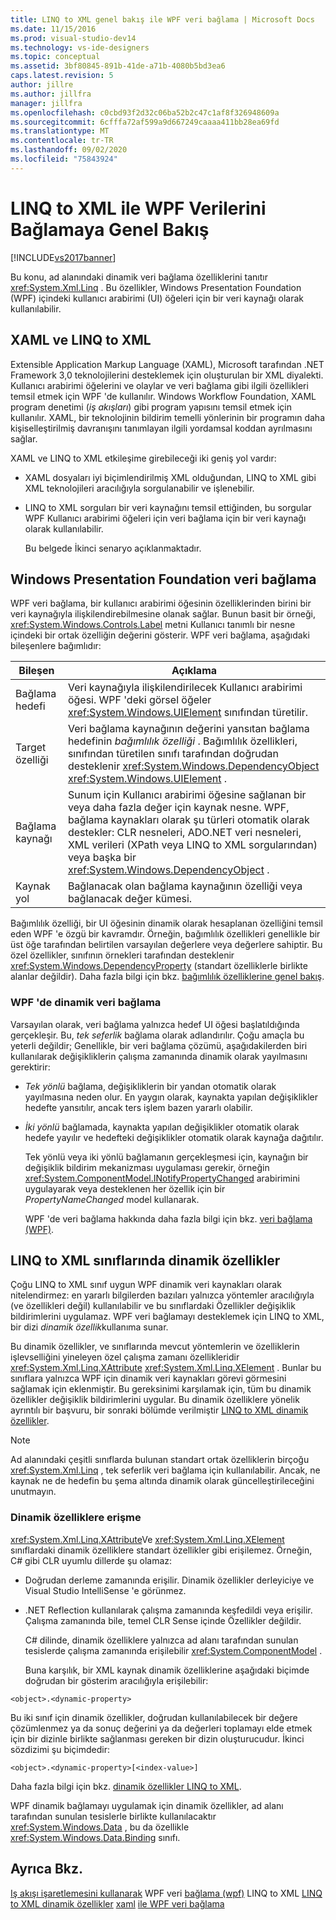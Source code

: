 ```yaml
---
title: LINQ to XML genel bakış ile WPF veri bağlama | Microsoft Docs
ms.date: 11/15/2016
ms.prod: visual-studio-dev14
ms.technology: vs-ide-designers
ms.topic: conceptual
ms.assetid: 3bf80845-891b-41de-a71b-4080b5bd3ea6
caps.latest.revision: 5
author: jillre
ms.author: jillfra
manager: jillfra
ms.openlocfilehash: c0cbd93f2d32c06ba52b2c47c1af8f326948609a
ms.sourcegitcommit: 6cfffa72af599a9d667249caaaa411bb28ea69fd
ms.translationtype: MT
ms.contentlocale: tr-TR
ms.lasthandoff: 09/02/2020
ms.locfileid: "75843924"
---
```

# <a name="wpf-data-binding-with-linq-to-xml-overview"></a>LINQ to XML ile WPF Verilerini Bağlamaya Genel Bakış
[!INCLUDE[vs2017banner](../includes/vs2017banner.md)]

Bu konu, ad alanındaki dinamik veri bağlama özelliklerini tanıtır <xref:System.Xml.Linq> . Bu özellikler, Windows Presentation Foundation (WPF) içindeki kullanıcı arabirimi (UI) öğeleri için bir veri kaynağı olarak kullanılabilir.

## <a name="xaml-and-linq-to-xml"></a>XAML ve LINQ to XML
 Extensible Application Markup Language (XAML), Microsoft tarafından .NET Framework 3,0 teknolojilerini desteklemek için oluşturulan bir XML diyalekti. Kullanıcı arabirimi öğelerini ve olaylar ve veri bağlama gibi ilgili özellikleri temsil etmek için WPF 'de kullanılır. Windows Workflow Foundation, XAML program denetimi (*iş akışları*) gibi program yapısını temsil etmek için kullanılır. XAML, bir teknolojinin bildirim temelli yönlerinin bir programın daha kişiselleştirilmiş davranışını tanımlayan ilgili yordamsal koddan ayrılmasını sağlar.

 XAML ve LINQ to XML etkileşime girebileceği iki geniş yol vardır:

- XAML dosyaları iyi biçimlendirilmiş XML olduğundan, LINQ to XML gibi XML teknolojileri aracılığıyla sorgulanabilir ve işlenebilir.

- LINQ to XML sorguları bir veri kaynağını temsil ettiğinden, bu sorgular WPF Kullanıcı arabirimi öğeleri için veri bağlama için bir veri kaynağı olarak kullanılabilir.

  Bu belgede İkinci senaryo açıklanmaktadır.

## <a name="data-binding-in-the-windows-presentation-foundation"></a>Windows Presentation Foundation veri bağlama
 WPF veri bağlama, bir kullanıcı arabirimi öğesinin özelliklerinden birini bir veri kaynağıyla ilişkilendirebilmesine olanak sağlar. Bunun basit bir örneği, <xref:System.Windows.Controls.Label> metni Kullanıcı tanımlı bir nesne içindeki bir ortak özelliğin değerini gösterir. WPF veri bağlama, aşağıdaki bileşenlere bağımlıdır:

|Bileşen|Açıklama|
|---------------|-----------------|
|Bağlama hedefi|Veri kaynağıyla ilişkilendirilecek Kullanıcı arabirimi öğesi. WPF 'deki görsel öğeler <xref:System.Windows.UIElement> sınıfından türetilir.|
|Target özelliği|Veri bağlama kaynağının değerini yansıtan bağlama hedefinin *bağımlılık özelliği* . Bağımlılık özellikleri, sınıfından türetilen sınıfı tarafından doğrudan desteklenir <xref:System.Windows.DependencyObject> <xref:System.Windows.UIElement> .|
|Bağlama kaynağı|Sunum için Kullanıcı arabirimi öğesine sağlanan bir veya daha fazla değer için kaynak nesne. WPF, bağlama kaynakları olarak şu türleri otomatik olarak destekler: CLR nesneleri, ADO.NET veri nesneleri, XML verileri (XPath veya LINQ to XML sorgularından) veya başka bir <xref:System.Windows.DependencyObject> .|
|Kaynak yol|Bağlanacak olan bağlama kaynağının özelliği veya bağlanacak değer kümesi.|

 Bağımlılık özelliği, bir UI öğesinin dinamik olarak hesaplanan özelliğini temsil eden WPF 'e özgü bir kavramdır. Örneğin, bağımlılık özellikleri genellikle bir üst öğe tarafından belirtilen varsayılan değerlere veya değerlere sahiptir. Bu özel özellikler, sınıfının örnekleri tarafından desteklenir <xref:System.Windows.DependencyProperty> (standart özelliklerle birlikte alanlar değildir). Daha fazla bilgi için bkz. [bağımlılık özelliklerine genel bakış](https://msdn.microsoft.com/library/d119d00c-3afb-48d6-87a0-c4da4f83dee5).

### <a name="dynamic-data-binding-in-wpf"></a>WPF 'de dinamik veri bağlama
 Varsayılan olarak, veri bağlama yalnızca hedef UI öğesi başlatıldığında gerçekleşir. Bu, *tek seferlik* bağlama olarak adlandırılır. Çoğu amaçla bu yeterli değildir; Genellikle, bir veri bağlama çözümü, aşağıdakilerden biri kullanılarak değişikliklerin çalışma zamanında dinamik olarak yayılmasını gerektirir:

- *Tek yönlü* bağlama, değişikliklerin bir yandan otomatik olarak yayılmasına neden olur. En yaygın olarak, kaynakta yapılan değişiklikler hedefte yansıtılır, ancak ters işlem bazen yararlı olabilir.

- *İki yönlü* bağlamada, kaynakta yapılan değişiklikler otomatik olarak hedefe yayılır ve hedefteki değişiklikler otomatik olarak kaynağa dağıtılır.

  Tek yönlü veya iki yönlü bağlamanın gerçekleşmesi için, kaynağın bir değişiklik bildirim mekanizması uygulaması gerekir, örneğin <xref:System.ComponentModel.INotifyPropertyChanged> arabirimini uygulayarak veya desteklenen her özellik için bir *PropertyNameChanged* model kullanarak.

  WPF 'de veri bağlama hakkında daha fazla bilgi için bkz. [veri bağlama (WPF)](https://msdn.microsoft.com/library/90f79b97-17e7-40d1-abf0-3ba600ad1d7e).

## <a name="dynamic-properties-in-linq-to-xml-classes"></a>LINQ to XML sınıflarında dinamik özellikler
 Çoğu LINQ to XML sınıf uygun WPF dinamik veri kaynakları olarak nitelendirmez: en yararlı bilgilerden bazıları yalnızca yöntemler aracılığıyla (ve özellikleri değil) kullanılabilir ve bu sınıflardaki Özellikler değişiklik bildirimlerini uygulamaz. WPF veri bağlamayı desteklemek için LINQ to XML, bir dizi *dinamik özellik*kullanıma sunar.

 Bu dinamik özellikler, ve sınıflarında mevcut yöntemlerin ve özelliklerin işlevselliğini yineleyen özel çalışma zamanı özellikleridir <xref:System.Xml.Linq.XAttribute> <xref:System.Xml.Linq.XElement> . Bunlar bu sınıflara yalnızca WPF için dinamik veri kaynakları görevi görmesini sağlamak için eklenmiştir. Bu gereksinimi karşılamak için, tüm bu dinamik özellikler değişiklik bildirimlerini uygular. Bu dinamik özelliklere yönelik ayrıntılı bir başvuru, bir sonraki bölümde verilmiştir [LINQ to XML dinamik özellikler](../designers/linq-to-xml-dynamic-properties.md).

> [!NOTE]
> Ad alanındaki çeşitli sınıflarda bulunan standart ortak özelliklerin birçoğu <xref:System.Xml.Linq> , tek seferlik veri bağlama için kullanılabilir. Ancak, ne kaynak ne de hedefin bu şema altında dinamik olarak güncelleştirileceğini unutmayın.

### <a name="accessing-dynamic-properties"></a>Dinamik özelliklere erişme
 <xref:System.Xml.Linq.XAttribute>Ve <xref:System.Xml.Linq.XElement> sınıflardaki dinamik özelliklere standart özellikler gibi erişilemez. Örneğin, C# gibi CLR uyumlu dillerde şu olamaz:

- Doğrudan derleme zamanında erişilir. Dinamik özellikler derleyiciye ve Visual Studio IntelliSense 'e görünmez.

- .NET Reflection kullanılarak çalışma zamanında keşfedildi veya erişilir. Çalışma zamanında bile, temel CLR Sense içinde Özellikler değildir.

  C# dilinde, dinamik özelliklere yalnızca ad alanı tarafından sunulan tesislerde çalışma zamanında erişilebilir <xref:System.ComponentModel> .

  Buna karşılık, bir XML kaynak dinamik özelliklerine aşağıdaki biçimde doğrudan bir gösterim aracılığıyla erişilebilir:

```
<object>.<dynamic-property>
```

 Bu iki sınıf için dinamik özellikler, doğrudan kullanılabilecek bir değere çözümlenmez ya da sonuç değerini ya da değerleri toplamayı elde etmek için bir dizinle birlikte sağlanması gereken bir dizin oluşturucudur. İkinci sözdizimi şu biçimdedir:

```
<object>.<dynamic-property>[<index-value>]
```

 Daha fazla bilgi için bkz. [dinamik özellikler LINQ to XML](../designers/linq-to-xml-dynamic-properties.md).

 WPF dinamik bağlamayı uygulamak için dinamik özellikler, ad alanı tarafından sunulan tesislerle birlikte kullanılacaktır <xref:System.Windows.Data> , bu da özellikle <xref:System.Windows.Data.Binding> sınıfı.

## <a name="see-also"></a>Ayrıca Bkz.
 [Iş akışı işaretlemesini kullanarak](https://msdn2.microsoft.com/library/ms735921(vs.90).aspx) WPF veri [bağlama (wpf)](https://msdn.microsoft.com/library/90f79b97-17e7-40d1-abf0-3ba600ad1d7e) LINQ to XML [LINQ to XML dinamik özellikler](../designers/linq-to-xml-dynamic-properties.md) [xaml](https://msdn.microsoft.com/library/5d858575-a83b-42df-ad3f-047ed2d6e3c8) [ile WPF veri bağlama](../designers/wpf-data-binding-with-linq-to-xml.md)
